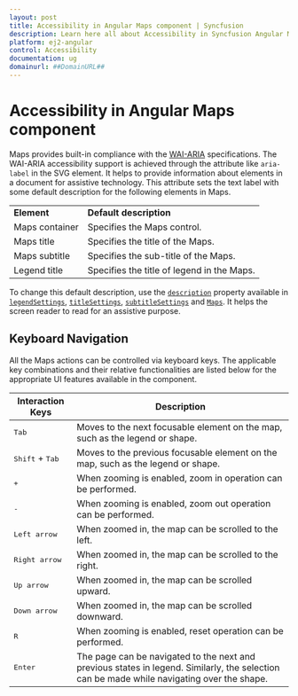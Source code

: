 ```yaml
---
layout: post
title: Accessibility in Angular Maps component | Syncfusion
description: Learn here all about Accessibility in Syncfusion Angular Maps component of Syncfusion Essential JS 2 and more.
platform: ej2-angular
control: Accessibility 
documentation: ug
domainurl: ##DomainURL##
---
```


# Accessibility in Angular Maps component

Maps provides built-in compliance with the [WAI-ARIA](http://www.w3.org/WAI/PF/aria-practices/) specifications. The WAI-ARIA accessibility support is achieved through the attribute like `aria-label` in the SVG element. It helps to provide information about elements in a document for assistive technology. This attribute sets the text label with some default description for the following elements in Maps.

<!-- markdownlint-disable MD033 -->
<table>
<tr>
<td><b>Element</b></td>
<td><b>Default description</b></td>
</tr>
<tr>
<td>Maps container</td>
<td>Specifies the Maps control.</td>
</tr>
<tr>
<td>Maps title</td>
<td>Specifies the title of the Maps.</td>
</tr>
<tr>
<td>Maps subtitle</td>
<td>Specifies the sub-title of the Maps.</td>
</tr>
<tr>
<td>Legend title</td>
<td>Specifies the title of legend in the Maps.</td>
</tr>
</table>

To change this default description, use the [`description`](https://ej2.syncfusion.com/angular/documentation/api/maps/#description) property available in [`legendSettings`](https://ej2.syncfusion.com/angular/documentation/api/maps/commonTitleSettingsModel/#description), [`titleSettings`](https://ej2.syncfusion.com/angular/documentation/api/maps/titleSettingsModel/#description), [`subtitleSettings`](https://ej2.syncfusion.com/angular/documentation/api/maps/subTitleSettingsModel/#description) and [`Maps`](https://ej2.syncfusion.com/angular/documentation/api/maps/#description). It helps the screen reader to read for an assistive purpose.

## Keyboard Navigation

All the Maps actions can be controlled via keyboard keys. The applicable key combinations and their relative functionalities are listed below for the appropriate UI features available in the component.

Interaction Keys |Description
-----|-----
<kbd>Tab</kbd> |Moves to the next focusable element on the map, such as the legend or shape.
<kbd>Shift</kbd> + <kbd>Tab</kbd> |Moves to the previous focusable element on the map, such as the legend or shape.
<kbd> + </kbd> |When zooming is enabled, zoom in operation can be performed.
<kbd> - </kbd> |When zooming is enabled, zoom out operation can be performed.
<kbd>Left arrow</kbd> |When zoomed in, the map can be scrolled to the left.
<kbd>Right arrow</kbd> |When zoomed in, the map can be scrolled to the right.
<kbd>Up arrow</kbd> |When zoomed in, the map can be scrolled upward.
<kbd>Down arrow</kbd> |When zoomed in, the map can be scrolled downward.
<kbd> R </kbd> |When zooming is enabled, reset operation can be performed.
<kbd>Enter</kbd> |The page can be navigated to the next and previous states in legend. Similarly, the selection can be made while navigating over the shape.
